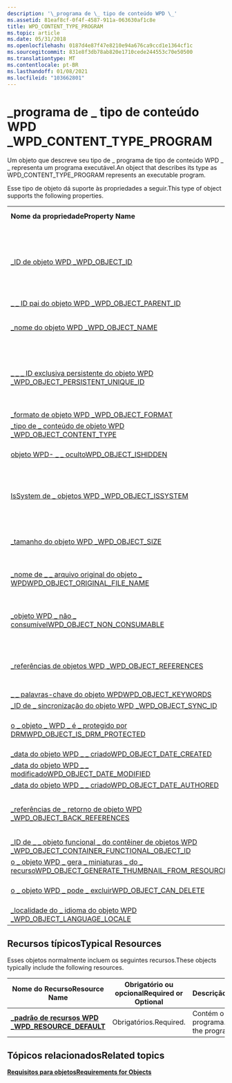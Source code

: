 ```yaml
---
description: '\_programa de \_ tipo de conteúdo WPD \_'
ms.assetid: 81eaf8cf-0f4f-4587-911a-063630af1c8e
title: WPD_CONTENT_TYPE_PROGRAM
ms.topic: article
ms.date: 05/31/2018
ms.openlocfilehash: 0187d4e87f47e8210e94a676ca9ccd1e1364cf1c
ms.sourcegitcommit: 831e8f3db78ab820e1710cede244553c70e50500
ms.translationtype: MT
ms.contentlocale: pt-BR
ms.lasthandoff: 01/08/2021
ms.locfileid: "103662801"
---
```

# <a name="wpd_content_type_program"></a><span data-ttu-id="c607d-103">\_programa de \_ tipo de conteúdo WPD \_</span><span class="sxs-lookup"><span data-stu-id="c607d-103">WPD\_CONTENT\_TYPE\_PROGRAM</span></span>

<span data-ttu-id="c607d-104">Um objeto que descreve seu tipo de \_ programa de tipo de conteúdo WPD \_ \_ representa um programa executável.</span><span class="sxs-lookup"><span data-stu-id="c607d-104">An object that describes its type as WPD\_CONTENT\_TYPE\_PROGRAM represents an executable program.</span></span>

<span data-ttu-id="c607d-105">Esse tipo de objeto dá suporte às propriedades a seguir.</span><span class="sxs-lookup"><span data-stu-id="c607d-105">This type of object supports the following properties.</span></span>



|                                                                                                                       |                                                                                    |
|-----------------------------------------------------------------------------------------------------------------------|------------------------------------------------------------------------------------|
| <span data-ttu-id="c607d-106">**Nome da propriedade**</span><span class="sxs-lookup"><span data-stu-id="c607d-106">**Property Name**</span></span>                                                                                                     | <span data-ttu-id="c607d-107">**Obrigatório ou opcional**</span><span class="sxs-lookup"><span data-stu-id="c607d-107">**Required or Optional**</span></span>                                                           |
| [<span data-ttu-id="c607d-108">\_ID de objeto WPD \_</span><span class="sxs-lookup"><span data-stu-id="c607d-108">WPD\_OBJECT\_ID</span></span>](object-properties.md)                                                                | <span data-ttu-id="c607d-109">Obrigatório, mas somente leitura.</span><span class="sxs-lookup"><span data-stu-id="c607d-109">Required, but read-only.</span></span> <span data-ttu-id="c607d-110">Um cliente não pode definir essa propriedade, mesmo no momento da criação.</span><span class="sxs-lookup"><span data-stu-id="c607d-110">A client cannot set this property, even at creation time.</span></span> |
| [<span data-ttu-id="c607d-111">\_ \_ ID pai do objeto WPD \_</span><span class="sxs-lookup"><span data-stu-id="c607d-111">WPD\_OBJECT\_PARENT\_ID</span></span>](object-properties.md)                                                 | <span data-ttu-id="c607d-112">Obrigatórios.</span><span class="sxs-lookup"><span data-stu-id="c607d-112">Required.</span></span>                                                                          |
| [<span data-ttu-id="c607d-113">\_nome do objeto WPD \_</span><span class="sxs-lookup"><span data-stu-id="c607d-113">WPD\_OBJECT\_NAME</span></span>](object-properties.md)                                                            | <span data-ttu-id="c607d-114">Necessário se o objeto representar um arquivo.</span><span class="sxs-lookup"><span data-stu-id="c607d-114">Required if the object represents a file.</span></span>                                          |
| [<span data-ttu-id="c607d-115">\_ \_ \_ ID exclusiva persistente do objeto WPD \_</span><span class="sxs-lookup"><span data-stu-id="c607d-115">WPD\_OBJECT\_PERSISTENT\_UNIQUE\_ID</span></span>](object-properties.md)                          | <span data-ttu-id="c607d-116">Obrigatório, somente leitura.</span><span class="sxs-lookup"><span data-stu-id="c607d-116">Required, read-only.</span></span> <span data-ttu-id="c607d-117">Um cliente não pode definir essa propriedade mesmo no momento da criação.</span><span class="sxs-lookup"><span data-stu-id="c607d-117">A client cannot set this property even at creation time.</span></span>      |
| [<span data-ttu-id="c607d-118">\_formato de objeto WPD \_</span><span class="sxs-lookup"><span data-stu-id="c607d-118">WPD\_OBJECT\_FORMAT</span></span>](object-properties.md)                                                        | <span data-ttu-id="c607d-119">Obrigatórios.</span><span class="sxs-lookup"><span data-stu-id="c607d-119">Required.</span></span>                                                                          |
| [<span data-ttu-id="c607d-120">\_tipo de \_ conteúdo de objeto WPD \_</span><span class="sxs-lookup"><span data-stu-id="c607d-120">WPD\_OBJECT\_CONTENT\_TYPE</span></span>](object-properties.md)                                           | <span data-ttu-id="c607d-121">Obrigatórios.</span><span class="sxs-lookup"><span data-stu-id="c607d-121">Required.</span></span>                                                                          |
| [<span data-ttu-id="c607d-122">objeto WPD- \_ \_ oculto</span><span class="sxs-lookup"><span data-stu-id="c607d-122">WPD\_OBJECT\_ISHIDDEN</span></span>](object-properties.md)                                                    | <span data-ttu-id="c607d-123">Necessário se o objeto estiver oculto.</span><span class="sxs-lookup"><span data-stu-id="c607d-123">Required if the object is hidden.</span></span>                                                  |
| [<span data-ttu-id="c607d-124">IsSystem de \_ objetos WPD \_</span><span class="sxs-lookup"><span data-stu-id="c607d-124">WPD\_OBJECT\_ISSYSTEM</span></span>](object-properties.md)                                                    | <span data-ttu-id="c607d-125">Obrigatório se o objeto for um objeto do sistema (representa um arquivo do sistema).</span><span class="sxs-lookup"><span data-stu-id="c607d-125">Required if the object is a system object (represents a system file).</span></span>              |
| [<span data-ttu-id="c607d-126">\_tamanho do objeto WPD \_</span><span class="sxs-lookup"><span data-stu-id="c607d-126">WPD\_OBJECT\_SIZE</span></span>](object-properties.md)                                                            | <span data-ttu-id="c607d-127">Necessário se o objeto tiver pelo menos um recurso.</span><span class="sxs-lookup"><span data-stu-id="c607d-127">Required if the object has at least one resource.</span></span>                                  |
| [<span data-ttu-id="c607d-128">\_nome de \_ \_ arquivo original do objeto \_ WPD</span><span class="sxs-lookup"><span data-stu-id="c607d-128">WPD\_OBJECT\_ORIGINAL\_FILE\_NAME</span></span>](object-properties.md)                              | <span data-ttu-id="c607d-129">Necessário se o objeto representar um arquivo.</span><span class="sxs-lookup"><span data-stu-id="c607d-129">Required if the object represents a file.</span></span>                                          |
| [<span data-ttu-id="c607d-130">\_objeto WPD \_ não \_ consumível</span><span class="sxs-lookup"><span data-stu-id="c607d-130">WPD\_OBJECT\_NON\_CONSUMABLE</span></span>](object-properties.md)                                       | <span data-ttu-id="c607d-131">Recomendado se o objeto não for destinada ao consumo pelo dispositivo.</span><span class="sxs-lookup"><span data-stu-id="c607d-131">Recommended if the object is not meant for consumption by the device.</span></span>              |
| [<span data-ttu-id="c607d-132">\_referências de objetos WPD \_</span><span class="sxs-lookup"><span data-stu-id="c607d-132">WPD\_OBJECT\_REFERENCES</span></span>](object-properties.md)                                                | <span data-ttu-id="c607d-133">Obrigatório se o objeto tiver referências a outros objetos.</span><span class="sxs-lookup"><span data-stu-id="c607d-133">Required if the object has references to other objects.</span></span>                            |
| [<span data-ttu-id="c607d-134">\_ \_ palavras-chave do objeto WPD</span><span class="sxs-lookup"><span data-stu-id="c607d-134">WPD\_OBJECT\_KEYWORDS</span></span>](object-properties.md)                                                    | <span data-ttu-id="c607d-135">Opcional.</span><span class="sxs-lookup"><span data-stu-id="c607d-135">Optional.</span></span>                                                                          |
| [<span data-ttu-id="c607d-136">\_ID de \_ sincronização do objeto WPD \_</span><span class="sxs-lookup"><span data-stu-id="c607d-136">WPD\_OBJECT\_SYNC\_ID</span></span>](object-properties.md)                                                     | <span data-ttu-id="c607d-137">Opcional.</span><span class="sxs-lookup"><span data-stu-id="c607d-137">Optional.</span></span>                                                                          |
| [<span data-ttu-id="c607d-138">o \_ objeto \_ WPD \_ é \_ protegido por DRM</span><span class="sxs-lookup"><span data-stu-id="c607d-138">WPD\_OBJECT\_IS\_DRM\_PROTECTED</span></span>](object-properties.md)                                  | <span data-ttu-id="c607d-139">Necessário se o objeto estiver protegido pela tecnologia DRM.</span><span class="sxs-lookup"><span data-stu-id="c607d-139">Required if the object is protected by DRM technology.</span></span>                             |
| [<span data-ttu-id="c607d-140">\_data do objeto WPD \_ \_ criado</span><span class="sxs-lookup"><span data-stu-id="c607d-140">WPD\_OBJECT\_DATE\_CREATED</span></span>](object-properties.md)                                           | <span data-ttu-id="c607d-141">Opcional.</span><span class="sxs-lookup"><span data-stu-id="c607d-141">Optional.</span></span>                                                                          |
| [<span data-ttu-id="c607d-142">\_data do objeto WPD \_ \_ modificado</span><span class="sxs-lookup"><span data-stu-id="c607d-142">WPD\_OBJECT\_DATE\_MODIFIED</span></span>](object-properties.md)                                         | <span data-ttu-id="c607d-143">Recomendável.</span><span class="sxs-lookup"><span data-stu-id="c607d-143">Recommended.</span></span>                                                                       |
| [<span data-ttu-id="c607d-144">\_data do objeto WPD \_ \_ criado</span><span class="sxs-lookup"><span data-stu-id="c607d-144">WPD\_OBJECT\_DATE\_AUTHORED</span></span>](object-properties.md)                                         | <span data-ttu-id="c607d-145">Opcional.</span><span class="sxs-lookup"><span data-stu-id="c607d-145">Optional.</span></span>                                                                          |
| [<span data-ttu-id="c607d-146">\_referências de \_ retorno de objeto WPD \_</span><span class="sxs-lookup"><span data-stu-id="c607d-146">WPD\_OBJECT\_BACK\_REFERENCES</span></span>](object-properties.md)                                                                | <span data-ttu-id="c607d-147">Recomendado se o objeto for referenciado por outro objeto.</span><span class="sxs-lookup"><span data-stu-id="c607d-147">Recommended if the object is referenced by another object.</span></span>                         |
| [<span data-ttu-id="c607d-148">\_ID de \_ \_ objeto funcional \_ do contêiner de objetos WPD \_</span><span class="sxs-lookup"><span data-stu-id="c607d-148">WPD\_OBJECT\_CONTAINER\_FUNCTIONAL\_OBJECT\_ID</span></span>](object-properties.md)     | <span data-ttu-id="c607d-149">Opcional.</span><span class="sxs-lookup"><span data-stu-id="c607d-149">Optional.</span></span>                                                                          |
| [<span data-ttu-id="c607d-150">o \_ objeto WPD \_ gera \_ miniaturas \_ do \_ recurso</span><span class="sxs-lookup"><span data-stu-id="c607d-150">WPD\_OBJECT\_GENERATE\_THUMBNAIL\_FROM\_RESOURCE</span></span>](object-properties.md) | <span data-ttu-id="c607d-151">Opcional.</span><span class="sxs-lookup"><span data-stu-id="c607d-151">Optional.</span></span>                                                                          |
| [<span data-ttu-id="c607d-152">o \_ objeto WPD \_ pode \_ excluir</span><span class="sxs-lookup"><span data-stu-id="c607d-152">WPD\_OBJECT\_CAN\_DELETE</span></span>](object-properties.md)                                                                     | <span data-ttu-id="c607d-153">Obrigatório se o objeto não puder ser excluído.</span><span class="sxs-lookup"><span data-stu-id="c607d-153">Required if the object cannot be deleted.</span></span>                                          |
| [<span data-ttu-id="c607d-154">\_localidade do \_ idioma do objeto WPD \_</span><span class="sxs-lookup"><span data-stu-id="c607d-154">WPD\_OBJECT\_LANGUAGE\_LOCALE</span></span>](object-properties.md)                                                                | <span data-ttu-id="c607d-155">Opcional.</span><span class="sxs-lookup"><span data-stu-id="c607d-155">Optional.</span></span>                                                                          |



 

## <a name="typical-resources"></a><span data-ttu-id="c607d-156">Recursos típicos</span><span class="sxs-lookup"><span data-stu-id="c607d-156">Typical Resources</span></span>

<span data-ttu-id="c607d-157">Esses objetos normalmente incluem os seguintes recursos.</span><span class="sxs-lookup"><span data-stu-id="c607d-157">These objects typically include the following resources.</span></span>



| <span data-ttu-id="c607d-158">Nome do Recurso</span><span class="sxs-lookup"><span data-stu-id="c607d-158">Resource Name</span></span>                                          | <span data-ttu-id="c607d-159">Obrigatório ou opcional</span><span class="sxs-lookup"><span data-stu-id="c607d-159">Required or Optional</span></span> | <span data-ttu-id="c607d-160">Descrição</span><span class="sxs-lookup"><span data-stu-id="c607d-160">Description</span></span>                |
|--------------------------------------------------------|----------------------|----------------------------|
| [<span data-ttu-id="c607d-161">**\_padrão de recursos WPD \_**</span><span class="sxs-lookup"><span data-stu-id="c607d-161">**WPD\_RESOURCE\_DEFAULT**</span></span>](wpd-resource-default.md) | <span data-ttu-id="c607d-162">Obrigatórios.</span><span class="sxs-lookup"><span data-stu-id="c607d-162">Required.</span></span>            | <span data-ttu-id="c607d-163">Contém o arquivo de programa.</span><span class="sxs-lookup"><span data-stu-id="c607d-163">Contains the program file.</span></span> |



 

## <a name="related-topics"></a><span data-ttu-id="c607d-164">Tópicos relacionados</span><span class="sxs-lookup"><span data-stu-id="c607d-164">Related topics</span></span>

<dl> <dt>

[<span data-ttu-id="c607d-165">**Requisitos para objetos**</span><span class="sxs-lookup"><span data-stu-id="c607d-165">**Requirements for Objects**</span></span>](requirements-for-objects.md)
</dt> </dl>

 

 



